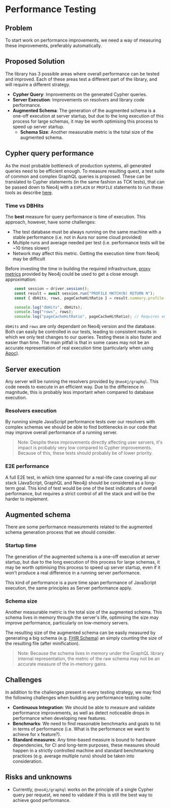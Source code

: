 # Performance Testing

## Problem
To start work on performance improvements, we need a way of measuring these improvements, preferably automatically.

## Proposed Solution
The library has 3 possible areas where overall performance can be tested and improved. Each of these areas test a different part of the library, and will require a different strategy.

* **Cypher Query**: Improvements on the generated Cypher queries.
* **Server Execution**:  Improvements on resolvers and library code performance.
* **Augmented Schema**: The generation of the augmented schema is a one-off execution at server startup, but due to the long execution of this process for large schemas, it may be worth optimising this process to speed up server startup.
	* **Schema Size**: Another measurable metric is the total size of the augmented schema.

## Cypher query performance
As the most probable bottleneck of production systems, all generated queries need to be efficient enough. To measure resulting quest, a test suite of common and complex GraphQL queries is proposed. These can be translated to Cypher statements (in the same fashion as TCK tests), that can be passed down to Neo4j with a `EXPLAIN` or `PROFILE` statements to run these tools as describe [here](https://neo4j.com/docs/cypher-manual/4.4/query-tuning/#how-do-i-profile-a-query).

### Time vs DBHits
The **best** measure for query performance is time of execution. This approach, however, have some challenges:
* The test database must be always running on the same machine with a stable performance (i.e. not in Aura nor some cloud provided)
* Multiple runs and average needed per test (i.e. performance tests will be ~10 times slower)
* Network may affect this metric. Getting the execution time from Neo4j may be difficult

Before investing the time in building the required infrastructure, [proxy metrics](https://neo4j.com/docs/cypher-manual/current/execution-plans/) provided by Neo4j could be used to get a close enough approximation:

```typescript
    const session = driver.session();
    const result = await session.run("PROFILE MATCH(N) RETURN N");
    const { dbHits, rows, pageCacheHitRatio } = result.summary.profile || {};

    console.log("dbHits", dbHits);
    console.log("rows", rows);
    console.log("pageCacheHitRatio", pageCacheHitRatio); // Requires enterprise
```

`dbHits` and `rows` are only dependant on Neo4j version and the database. Both can easily be controlled in our tests, leading to consistent results in which we only test changes to our queries. Testing these is also faster and easier than time. The main pitfall is that in some cases may not be an accurate representation of real execution time (particularly when using [Apoc](https://neo4j.com/labs/apoc/)).

## Server execution
Any server will be running the resolvers provided by `@neo4j/graphql`. This code needs to execute in an efficient way. Due to the difference in magnitude, this is probably less important when compared to database execution.

### Resolvers execution
By running simple JavaScript performance tests over our resolvers with complex schemas we should be able to find bottlenecks in our code that may improve overall performance of a running server.

> Note: Despite these improvements directly affecting user servers, it's impact is probably very low compared to Cypher improvements. Because of this, these tests should probably be of lower priority.

### E2E performance
A full E2E test, in which time spanned for a real-life case covering all our stack (JavaScript, GraphQL and Neo4j) should be considered as a long-term goal. This kind of test would be one of the best indicators of overall performance, but requires a strict control of all the stack and will be the harder to implement.

## Augmented schema
There are some performance measurements related to the augmented schema generation process that we should consider. 

### Startup time
The generation of the augmented schema is a one-off execution at server startup, but due to the long execution of this process for large schemas, it may be worth optimising this process to speed up server startup, even if it won't produce a real difference in a running server performance.

This kind of performance is a pure time span performance of JavaScript execution, the same principles as Server performance apply.

### Schema size
Another measurable metric is the total size of the augmented schema. This schema lives in memory through the server's life, optimising the size may improve performance, particularly on low-memory servers.

The resulting size of the augmented schema can be easily measured by generating a big schema (e.g. [FHIR Schema](https://gist.github.com/aspectgfg/087612013e61eac4f7dffff1dc372a5e)) an simply counting the size of the resulting file (after minification).

> Note: Because the schema lives in memory under the GraphQL library internal representation, the metric of the raw schema may not be an accurate measure of the in-memory gains.

## Challenges
In addition to the challenges present in every testing strategy, we may find the following challenges when building any performance testing suite:
* **Continuous Integration**: We should be able to measure and validate performance improvements, as well as detect noticeable drops in performance when developing new features.
* **Benchmarks**: We need to find reasonable benchmarks and goals to hit in terms of performance (i.e. What is the performance we want to achieve for x feature?).
* **Standard measures**: Any time-based measure is bound to hardware dependencies, for CI and long-term purposes, these measures should happen in a strictly controlled machine and standard benchmarking practices (e.g. average multiple runs) should be taken into consideration.

## Risks and unknowns
* Currently, `@neo4j/graphql` works on the principle of a single Cypher query per request, we need to validate if this is still the best way to achieve good performance.
